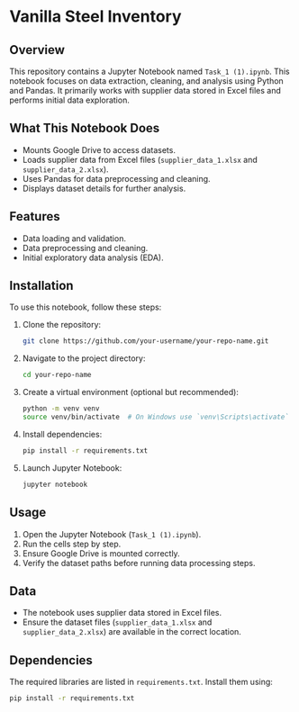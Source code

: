 # Vanilla Steel Inventory 

## Overview
This repository contains a Jupyter Notebook named `Task_1 (1).ipynb`. This notebook focuses on data extraction, cleaning, and analysis using Python and Pandas. It primarily works with supplier data stored in Excel files and performs initial data exploration.

## What This Notebook Does
- Mounts Google Drive to access datasets.
- Loads supplier data from Excel files (`supplier_data_1.xlsx` and `supplier_data_2.xlsx`).
- Uses Pandas for data preprocessing and cleaning.
- Displays dataset details for further analysis.

## Features
- Data loading and validation.
- Data preprocessing and cleaning.
- Initial exploratory data analysis (EDA).

## Installation
To use this notebook, follow these steps:

1. Clone the repository:
   ```sh
   git clone https://github.com/your-username/your-repo-name.git
   ```
2. Navigate to the project directory:
   ```sh
   cd your-repo-name
   ```
3. Create a virtual environment (optional but recommended):
   ```sh
   python -m venv venv
   source venv/bin/activate  # On Windows use `venv\Scripts\activate`
   ```
4. Install dependencies:
   ```sh
   pip install -r requirements.txt
   ```
5. Launch Jupyter Notebook:
   ```sh
   jupyter notebook
   ```

## Usage
1. Open the Jupyter Notebook (`Task_1 (1).ipynb`).
2. Run the cells step by step.
3. Ensure Google Drive is mounted correctly.
4. Verify the dataset paths before running data processing steps.

## Data
- The notebook uses supplier data stored in Excel files.
- Ensure the dataset files (`supplier_data_1.xlsx` and `supplier_data_2.xlsx`) are available in the correct location.

## Dependencies
The required libraries are listed in `requirements.txt`. Install them using:
```sh
pip install -r requirements.txt
```





